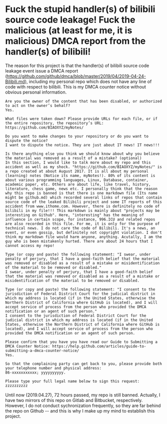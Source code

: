 
# Fuck the stupid handler(s) of bilibili source code leakage! Fuck the malicious (at least for me, it is malicious) DMCA report from the handler(s) of bilibili!

The reason for this project is that the handler(s) of bilibili source code leakage event issue a DMCA report (https://github.com/github/dmca/blob/master/2019/04/2019-04-24-Bilibili.md), including my personal repo which does not have any line of code with respect to bilibili. This is my DMCA counter notice without obvious personal information.

```
Are you the owner of the content that has been disabled, or authorized to act on the owner’s behalf?
Yes.

What files were taken down? Please provide URLs for each file, or if the entire repository, the repository’s URL: https://github.com/BIAOXYZ/myNotes/

Do you want to make changes to your repository or do you want to dispute the notice?
I want to dispute the notice. They are just about IT news! IT news!!!

Is there anything else you think we should know about why you believe the material was removed as a result of a mistake? (optional)
In this section, I would like to talk more about my repo and this accident as well as my shock. "https://github.com/BIAOXYZ/myNotes/" is a repo created at about August 2017. It is all about my personal (learning) notes (Notice its name, myNotes!). 80% of its content is about various programming languages, Linux, Database, container, academic paper, etc. Others are about life, like travel, history, literature, chess game, news etc. I personally think that the reason why this repo is banned is that there is one markdown file (Its name might be github.md) which recorded several links of repos that contain source code of the leaked Bilibili project and some IT reports of this accident from www.ithome.com. However, there is definitely no code of bilibili in my file!!! This markdown is mainly about "projects may be interesting on Github". Here, "interesting" has the meaning of influence in certain scope, for instance, 996.ICU and related repos are also recorded in this file. For me, it is only for the purpose of technical news. I do not care the code of Bilibili. It's a news, an event, or even gossip, but definitely not copyright violation. I don't think my markdown file would harm anyone, anything. Acutally, I am the guy who is been mistakenly hurted. There are about 24 hours that I cannot access my repo!

Type (or copy and paste) the following statement: "I swear, under penalty of perjury, that I have a good-faith belief that the material was removed or disabled as a result of a mistake or misidentification of the material to be removed or disabled."
I swear, under penalty of perjury, that I have a good-faith belief that the material was removed or disabled as a result of a mistake or misidentification of the material to be removed or disabled.

Type (or copy and paste) the following statement: "I consent to the jurisdiction of Federal District Court for the judicial district in which my address is located (if in the United States, otherwise the Northern District of California where GitHub is located), and I will accept service of process from the person who provided the DMCA notification or an agent of such person."
I consent to the jurisdiction of Federal District Court for the judicial district in which my address is located (if in the United States, otherwise the Northern District of California where GitHub is located), and I will accept service of process from the person who provided the DMCA notification or an agent of such person.

Please confirm that you have you have read our Guide to Submitting a DMCA Counter Notice: https://help.github.com/articles/guide-to-submitting-a-dmca-counter-notice/
Yes.

So that the complaining party can get back to you, please provide both your telephone number and physical address:
86-xxxxxxxxxxx; yyyyyyyyyy.

Please type your full legal name below to sign this request:
zzzzzzzzzz
```

Until now (2019.04.27), 72 hours passed, my repo is still banned. Actually, I have two mirrors of this repo on Gitlab and Bitbucket, respectively. However, I do not conduct sychronization frequently, so they are far behind the repo on Github -- and this is why I make up my mind to establish this project. 
